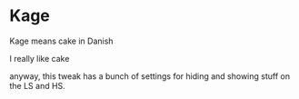 # Kage

Kage means cake in Danish

I really like cake

anyway, this tweak has a bunch of settings for hiding and showing stuff on the LS and HS.